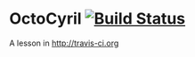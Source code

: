 OctoCyril [![Build Status](https://secure.travis-ci.org/MuzzleFork/octocyril.png?branch=master)](http://travis-ci.org/MuzzleFork/octocyril)
=========

A lesson in http://travis-ci.org
